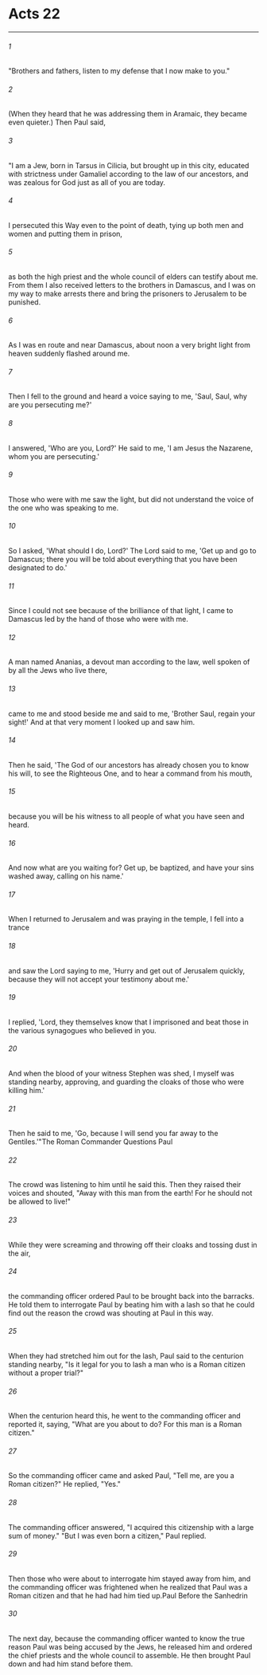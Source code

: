 # Acts 22
***



###### 1 
"Brothers and fathers, listen to my defense that I now make to you." 

###### 2 
(When they heard that he was addressing them in Aramaic, they became even quieter.) Then Paul said, 

###### 3 
"I am a Jew, born in Tarsus in Cilicia, but brought up in this city, educated with strictness under Gamaliel according to the law of our ancestors, and was zealous for God just as all of you are today. 

###### 4 
I persecuted this Way even to the point of death, tying up both men and women and putting them in prison, 

###### 5 
as both the high priest and the whole council of elders can testify about me. From them I also received letters to the brothers in Damascus, and I was on my way to make arrests there and bring the prisoners to Jerusalem to be punished. 

###### 6 
As I was en route and near Damascus, about noon a very bright light from heaven suddenly flashed around me. 

###### 7 
Then I fell to the ground and heard a voice saying to me, 'Saul, Saul, why are you persecuting me?' 

###### 8 
I answered, 'Who are you, Lord?' He said to me, 'I am Jesus the Nazarene, whom you are persecuting.' 

###### 9 
Those who were with me saw the light, but did not understand the voice of the one who was speaking to me. 

###### 10 
So I asked, 'What should I do, Lord?' The Lord said to me, 'Get up and go to Damascus; there you will be told about everything that you have been designated to do.' 

###### 11 
Since I could not see because of the brilliance of that light, I came to Damascus led by the hand of those who were with me. 

###### 12 
A man named Ananias, a devout man according to the law, well spoken of by all the Jews who live there, 

###### 13 
came to me and stood beside me and said to me, 'Brother Saul, regain your sight!' And at that very moment I looked up and saw him. 

###### 14 
Then he said, 'The God of our ancestors has already chosen you to know his will, to see the Righteous One, and to hear a command from his mouth, 

###### 15 
because you will be his witness to all people of what you have seen and heard. 

###### 16 
And now what are you waiting for? Get up, be baptized, and have your sins washed away, calling on his name.' 

###### 17 
When I returned to Jerusalem and was praying in the temple, I fell into a trance 

###### 18 
and saw the Lord saying to me, 'Hurry and get out of Jerusalem quickly, because they will not accept your testimony about me.' 

###### 19 
I replied, 'Lord, they themselves know that I imprisoned and beat those in the various synagogues who believed in you. 

###### 20 
And when the blood of your witness Stephen was shed, I myself was standing nearby, approving, and guarding the cloaks of those who were killing him.' 

###### 21 
Then he said to me, 'Go, because I will send you far away to the Gentiles.'"The Roman Commander Questions Paul 

###### 22 
The crowd was listening to him until he said this. Then they raised their voices and shouted, "Away with this man from the earth! For he should not be allowed to live!" 

###### 23 
While they were screaming and throwing off their cloaks and tossing dust in the air, 

###### 24 
the commanding officer ordered Paul to be brought back into the barracks. He told them to interrogate Paul by beating him with a lash so that he could find out the reason the crowd was shouting at Paul in this way. 

###### 25 
When they had stretched him out for the lash, Paul said to the centurion standing nearby, "Is it legal for you to lash a man who is a Roman citizen without a proper trial?" 

###### 26 
When the centurion heard this, he went to the commanding officer and reported it, saying, "What are you about to do? For this man is a Roman citizen." 

###### 27 
So the commanding officer came and asked Paul, "Tell me, are you a Roman citizen?" He replied, "Yes." 

###### 28 
The commanding officer answered, "I acquired this citizenship with a large sum of money." "But I was even born a citizen," Paul replied. 

###### 29 
Then those who were about to interrogate him stayed away from him, and the commanding officer was frightened when he realized that Paul was a Roman citizen and that he had had him tied up.Paul Before the Sanhedrin 

###### 30 
The next day, because the commanding officer wanted to know the true reason Paul was being accused by the Jews, he released him and ordered the chief priests and the whole council to assemble. He then brought Paul down and had him stand before them.
